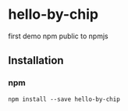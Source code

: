 # hello-by-chip
first demo npm public to npmjs

## Installation

### npm

`npm install --save hello-by-chip`